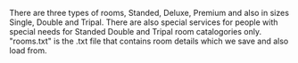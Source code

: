 There are three types of rooms, Standed, Deluxe, Premium and also in sizes Single, Double and Tripal. There are also special services for people with special needs 
for Standed Double and Tripal room catalogories only. "rooms.txt" is the .txt file that contains room details which we save and also load from.
